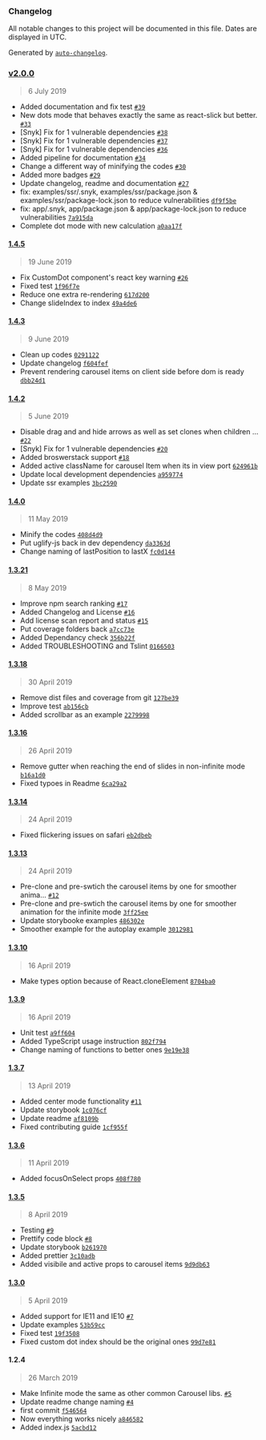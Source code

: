 ### Changelog

All notable changes to this project will be documented in this file. Dates are displayed in UTC.

Generated by [`auto-changelog`](https://github.com/CookPete/auto-changelog).

### [v2.0.0](https://github.com/YIZHUANG/react-multi-carousel/compare/1.4.5...v2.0.0)

> 6 July 2019

- Added documentation and fix test [`#39`](https://github.com/YIZHUANG/react-multi-carousel/pull/39)
- New dots mode that behaves exactly the same as react-slick but better. [`#33`](https://github.com/YIZHUANG/react-multi-carousel/pull/33)
- [Snyk] Fix for 1 vulnerable dependencies [`#38`](https://github.com/YIZHUANG/react-multi-carousel/pull/38)
- [Snyk] Fix for 1 vulnerable dependencies [`#37`](https://github.com/YIZHUANG/react-multi-carousel/pull/37)
- [Snyk] Fix for 1 vulnerable dependencies [`#36`](https://github.com/YIZHUANG/react-multi-carousel/pull/36)
- Added pipeline for documentation [`#34`](https://github.com/YIZHUANG/react-multi-carousel/pull/34)
- Change a different way of minifying the codes [`#30`](https://github.com/YIZHUANG/react-multi-carousel/pull/30)
- Added more badges [`#29`](https://github.com/YIZHUANG/react-multi-carousel/pull/29)
- Update changelog, readme and documentation [`#27`](https://github.com/YIZHUANG/react-multi-carousel/pull/27)
- fix: examples/ssr/.snyk, examples/ssr/package.json & examples/ssr/package-lock.json to reduce vulnerabilities [`df9f5be`](https://github.com/YIZHUANG/react-multi-carousel/commit/df9f5be328bda6c15b20671072f5d373e5283120)
- fix: app/.snyk, app/package.json & app/package-lock.json to reduce vulnerabilities [`7a915da`](https://github.com/YIZHUANG/react-multi-carousel/commit/7a915da0b93a088549f8a2adf6a19ed8086092c0)
- Complete dot mode with new calculation [`a0aa17f`](https://github.com/YIZHUANG/react-multi-carousel/commit/a0aa17f6849fb2f9c87deb03d18b1e56ea5fd815)

#### [1.4.5](https://github.com/YIZHUANG/react-multi-carousel/compare/1.4.3...1.4.5)

> 19 June 2019

- Fix CustomDot component's react key warning [`#26`](https://github.com/YIZHUANG/react-multi-carousel/pull/26)
- Fixed test [`1f96f7e`](https://github.com/YIZHUANG/react-multi-carousel/commit/1f96f7e9ba0773014ec28cd42498f2eb51941c05)
- Reduce one extra re-rendering [`617d200`](https://github.com/YIZHUANG/react-multi-carousel/commit/617d200c643e841ef74fb9d7b4341a7678660514)
- Change slideIndex to index [`49a4de6`](https://github.com/YIZHUANG/react-multi-carousel/commit/49a4de661afd413c5252c136d9b1821aa9e87012)

#### [1.4.3](https://github.com/YIZHUANG/react-multi-carousel/compare/1.4.2...1.4.3)

> 9 June 2019

- Clean up codes [`0291122`](https://github.com/YIZHUANG/react-multi-carousel/commit/0291122cf5a7ea3e021c587aa60295fdb4c1fbd7)
- Update changelog [`f604fef`](https://github.com/YIZHUANG/react-multi-carousel/commit/f604fef3fb57648e47a7f58407f1a817c9ae4331)
- Prevent rendering carousel items on client side before dom is ready [`dbb24d1`](https://github.com/YIZHUANG/react-multi-carousel/commit/dbb24d18a57edba8ed729289073ea57f0c53d162)

#### [1.4.2](https://github.com/YIZHUANG/react-multi-carousel/compare/1.4.0...1.4.2)

> 5 June 2019

- Disable drag and and hide arrows as well as set clones when children … [`#22`](https://github.com/YIZHUANG/react-multi-carousel/pull/22)
- [Snyk] Fix for 1 vulnerable dependencies [`#20`](https://github.com/YIZHUANG/react-multi-carousel/pull/20)
- Added broswerstack support [`#18`](https://github.com/YIZHUANG/react-multi-carousel/pull/18)
- Added active className for carousel Item when its in view port [`624961b`](https://github.com/YIZHUANG/react-multi-carousel/commit/624961b5def09cd355a39155de972710d9cf91ac)
- Update local development dependencies [`a959774`](https://github.com/YIZHUANG/react-multi-carousel/commit/a95977407e5ac7478382ff43368f545383d844dc)
- Update ssr examples [`3bc2590`](https://github.com/YIZHUANG/react-multi-carousel/commit/3bc25901c0ca98f223e158b295be8922e3c0c97d)

#### [1.4.0](https://github.com/YIZHUANG/react-multi-carousel/compare/1.3.21...1.4.0)

> 11 May 2019

- Minify the codes [`408d4d9`](https://github.com/YIZHUANG/react-multi-carousel/commit/408d4d91651fa27f3fc8bc63bc0762992004a7db)
- Put uglify-js back in dev dependency [`da3363d`](https://github.com/YIZHUANG/react-multi-carousel/commit/da3363d8f75f1b53d254f27e46d3c06dc4fa6c75)
- Change naming of lastPosition to lastX [`fc0d144`](https://github.com/YIZHUANG/react-multi-carousel/commit/fc0d14499384e66251c94422839b91938ea1c9ff)

#### [1.3.21](https://github.com/YIZHUANG/react-multi-carousel/compare/1.3.18...1.3.21)

> 8 May 2019

- Improve npm search ranking [`#17`](https://github.com/YIZHUANG/react-multi-carousel/pull/17)
- Added Changelog and License [`#16`](https://github.com/YIZHUANG/react-multi-carousel/pull/16)
- Add license scan report and status [`#15`](https://github.com/YIZHUANG/react-multi-carousel/pull/15)
- Put coverage folders back [`a7cc73e`](https://github.com/YIZHUANG/react-multi-carousel/commit/a7cc73e3bf562e08e876f1c92063a5fba4c10cf1)
- Added Dependancy check [`356b22f`](https://github.com/YIZHUANG/react-multi-carousel/commit/356b22f9714d5ed7c3db1cb03c83e9ee0da04ef3)
- Added TROUBLESHOOTING and Tslint [`0166503`](https://github.com/YIZHUANG/react-multi-carousel/commit/016650389fcc6aadd015f82366e71a5a397f9110)

#### [1.3.18](https://github.com/YIZHUANG/react-multi-carousel/compare/1.3.16...1.3.18)

> 30 April 2019

- Remove dist files and coverage from git [`127be39`](https://github.com/YIZHUANG/react-multi-carousel/commit/127be3945ae743e1289496f5300d09ddfcdbb186)
- Improve test [`ab156cb`](https://github.com/YIZHUANG/react-multi-carousel/commit/ab156cb0b178fe433afa5c639abb76844db572f0)
- Added scrollbar as an example [`2279998`](https://github.com/YIZHUANG/react-multi-carousel/commit/227999887500de6c7639c8326059ad658fea569b)

#### [1.3.16](https://github.com/YIZHUANG/react-multi-carousel/compare/1.3.14...1.3.16)

> 26 April 2019

- Remove gutter when reaching the end of slides in non-infinite mode [`b16a1d0`](https://github.com/YIZHUANG/react-multi-carousel/commit/b16a1d03514efab39229de030860d9ee5f7a010e)
- Fixed typoes in Readme [`6ca29a2`](https://github.com/YIZHUANG/react-multi-carousel/commit/6ca29a26dd71c9b3525ccabc834cfa982c699f65)

#### [1.3.14](https://github.com/YIZHUANG/react-multi-carousel/compare/1.3.13...1.3.14)

> 24 April 2019

- Fixed flickering issues on safari [`eb2dbeb`](https://github.com/YIZHUANG/react-multi-carousel/commit/eb2dbeb615daba7f3c24f9b814edab23ac7f42f4)

#### [1.3.13](https://github.com/YIZHUANG/react-multi-carousel/compare/1.3.10...1.3.13)

> 24 April 2019

- Pre-clone and pre-swtich the carousel items by one for smoother anima… [`#12`](https://github.com/YIZHUANG/react-multi-carousel/pull/12)
- Pre-clone and pre-swtich the carousel items by one for smoother animation for the infinite mode [`3ff25ee`](https://github.com/YIZHUANG/react-multi-carousel/commit/3ff25ee38b68ef814a9fa3a4b1bc1abc1e5ea2fe)
- Update storybooke examples [`486302e`](https://github.com/YIZHUANG/react-multi-carousel/commit/486302e3f6f728fa41ca2982b8510da5a0d167db)
- Smoother example for the autoplay example [`3012981`](https://github.com/YIZHUANG/react-multi-carousel/commit/3012981cf35e43a58cf1460fdb4356a5fb9e5a2c)

#### [1.3.10](https://github.com/YIZHUANG/react-multi-carousel/compare/1.3.9...1.3.10)

> 16 April 2019

- Make types option because of React.cloneElement [`8704ba0`](https://github.com/YIZHUANG/react-multi-carousel/commit/8704ba078ea4bb6cf4753253bf9a854cd216cccd)

#### [1.3.9](https://github.com/YIZHUANG/react-multi-carousel/compare/1.3.7...1.3.9)

> 16 April 2019

- Unit test [`a9ff604`](https://github.com/YIZHUANG/react-multi-carousel/commit/a9ff604eeff97555fa9967e4ebabdab314c64711)
- Added TypeScript usage instruction [`802f794`](https://github.com/YIZHUANG/react-multi-carousel/commit/802f794a8b84e665b6e429e4fd4f250670a3e9a3)
- Change naming of functions to better ones [`9e19e38`](https://github.com/YIZHUANG/react-multi-carousel/commit/9e19e3865a5e206a1aa8cff5be9b49ee633d404f)

#### [1.3.7](https://github.com/YIZHUANG/react-multi-carousel/compare/1.3.6...1.3.7)

> 13 April 2019

- Added center mode functionality [`#11`](https://github.com/YIZHUANG/react-multi-carousel/pull/11)
- Update storybook [`1c076cf`](https://github.com/YIZHUANG/react-multi-carousel/commit/1c076cf85cc213becb972e886ba70af2671607e2)
- Update readme [`af8109b`](https://github.com/YIZHUANG/react-multi-carousel/commit/af8109bdc159feca38ddc79604dee475187c8de7)
- Fixed contributing guide [`1cf955f`](https://github.com/YIZHUANG/react-multi-carousel/commit/1cf955f9f71b1106e65d04da4b68e1881a04ce71)

#### [1.3.6](https://github.com/YIZHUANG/react-multi-carousel/compare/1.3.5...1.3.6)

> 11 April 2019

- Added focusOnSelect props [`408f780`](https://github.com/YIZHUANG/react-multi-carousel/commit/408f78048915263e3457a27eada61a044c9e0829)

#### [1.3.5](https://github.com/YIZHUANG/react-multi-carousel/compare/1.3.0...1.3.5)

> 8 April 2019

- Testing [`#9`](https://github.com/YIZHUANG/react-multi-carousel/pull/9)
- Prettify code block [`#8`](https://github.com/YIZHUANG/react-multi-carousel/pull/8)
- Update storybook [`b261970`](https://github.com/YIZHUANG/react-multi-carousel/commit/b261970d7ec6e250f585c08d1e764ebfee79f032)
- Added prettier [`3c10adb`](https://github.com/YIZHUANG/react-multi-carousel/commit/3c10adbc82081f012b50ff90ee300aef1127d4b7)
- Added visibile and active props to carousel items [`9d9db63`](https://github.com/YIZHUANG/react-multi-carousel/commit/9d9db637abfd27c4cddbf41e08e6b80d04b0806b)

#### [1.3.0](https://github.com/YIZHUANG/react-multi-carousel/compare/1.2.4...1.3.0)

> 5 April 2019

- Added support for IE11 and IE10 [`#7`](https://github.com/YIZHUANG/react-multi-carousel/pull/7)
- Update examples [`53b59cc`](https://github.com/YIZHUANG/react-multi-carousel/commit/53b59cc7278be2162b1ea34b89275911ba888689)
- Fixed test [`19f3508`](https://github.com/YIZHUANG/react-multi-carousel/commit/19f3508bd85a2f8b186d2dd6a47cf29e14c8f660)
- Fixed custom dot index should be the original ones [`99d7e81`](https://github.com/YIZHUANG/react-multi-carousel/commit/99d7e81d45a417caa385e0b1e3206b6dc3e63339)

#### 1.2.4

> 26 March 2019

- Make Infinite mode the same as other common Carousel libs. [`#5`](https://github.com/YIZHUANG/react-multi-carousel/pull/5)
- Update readme change naming [`#4`](https://github.com/YIZHUANG/react-multi-carousel/pull/4)
- first commit [`f546564`](https://github.com/YIZHUANG/react-multi-carousel/commit/f546564ce6592d000958eeabc511be2f2f66900c)
- Now everything works nicely [`a846582`](https://github.com/YIZHUANG/react-multi-carousel/commit/a8465826feba0b8876f51106069ac43734fb1f56)
- Added index.js [`5acbd12`](https://github.com/YIZHUANG/react-multi-carousel/commit/5acbd129617bbe75d977fa1f5dd73d12f53d7d26)
